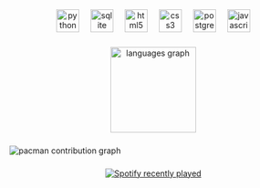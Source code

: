 <div align="center">
  <img src="https://cdn.jsdelivr.net/gh/devicons/devicon/icons/python/python-original.svg" height="40" alt="python logo"  />
  <img width="12" />
  <img src="https://cdn.jsdelivr.net/gh/devicons/devicon/icons/sqlite/sqlite-original.svg" height="40" alt="sqlite logo"  />
  <img width="12" />
  <img src="https://cdn.jsdelivr.net/gh/devicons/devicon/icons/html5/html5-original.svg" height="40" alt="html5 logo"  />
  <img width="12" />
  <img src="https://cdn.jsdelivr.net/gh/devicons/devicon/icons/css3/css3-original.svg" height="40" alt="css3 logo"  />
  <img width="12" />
  <img src="https://cdn.jsdelivr.net/gh/devicons/devicon/icons/postgresql/postgresql-original.svg" height="40" alt="postgresql logo"  />
  <img width="12" />
  <img src="https://cdn.jsdelivr.net/gh/devicons/devicon/icons/javascript/javascript-original.svg" height="40" alt="javascript logo"  />
</div>

###

<div align="center">
  <img src="https://github-readme-stats.vercel.app/api/top-langs?username=henriquematere&locale=en&hide_title=false&layout=compact&card_width=320&langs_count=5&theme=dracula&hide_border=false&order=2" height="150" alt="languages graph"  />
</div>

###

<picture>
  <source media="(prefers-color-scheme: dark)" srcset="https://raw.githubusercontent.com/henriquematere/henriquematere/output/pacman-contribution-graph-dark.svg">
  <source media="(prefers-color-scheme: light)" srcset="https://raw.githubusercontent.com/henriquematere/henriquematere/output/pacman-contribution-graph.svg">
  <img alt="pacman contribution graph" src="https://raw.githubusercontent.com/henriquematere/henriquematere/output/pacman-contribution-graph.svg">
</picture>

###

<div align="center">
  <a href="https://open.spotify.com/user/223npm537xilloympkw73smli">
    <img src="https://spotify-recently-played-readme.vercel.app/api?user=223npm537xilloympkw73smli&count=5&unique=false" alt="Spotify recently played"  />
  </a>
</div>

###
